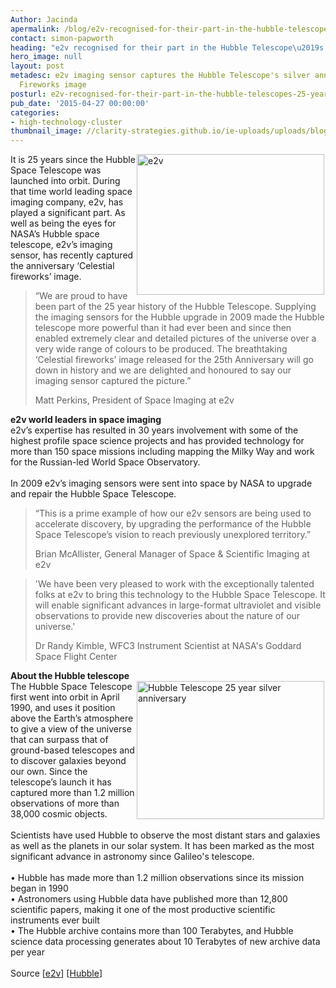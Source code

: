 ```yaml
---
Author: Jacinda
apermalink: /blog/e2v-recognised-for-their-part-in-the-hubble-telescopes-25-year-history
contact: simon-papworth
heading: "e2v recognised for their part in the Hubble Telescope\u2019s 25 year history"
hero_image: null
layout: post
metadesc: e2v imaging sensor captures the Hubble Telescope's silver anniversary Celestial
  Fireworks image
posturl: e2v-recognised-for-their-part-in-the-hubble-telescopes-25-year-history
pub_date: '2015-04-27 00:00:00'
categories:
- high-technology-cluster
thumbnail_image: //clarity-strategies.github.io/ie-uploads/uploads/blog/Hubble_mini.png
---
```


<p><img alt='e2v's imaging sensor catches Hubble Telescope's silver anniversary Celestial Fireworks image' src='//clarity-strategies.github.io/ie-uploads/uploads/blog/Hubble_300.png' style='float:right; height:225px; margin-left:2px; margin-right:2px; width:300px'/>It is 25 years since the Hubble Space Telescope was launched into orbit. During that time world leading space imaging company, e2v, has played a significant part. As well as being the eyes for NASA’s Hubble space telescope, e2v’s imaging sensor, has recently captured the anniversary ‘Celestial fireworks’ image.</p><blockquote><p>“We are proud to have been part of the 25 year history of the Hubble Telescope. Supplying the imaging sensors for the Hubble upgrade in 2009 made the Hubble telescope more powerful than it had ever been and since then enabled extremely clear and detailed pictures of the universe over a very wide range of colours to be produced. The breathtaking ‘Celestial fireworks’ image released for the 25th Anniversary will go down in history and we are delighted and honoured to say our imaging sensor captured the picture.”</p><p>Matt Perkins, President of Space Imaging at e2v</p></blockquote><p><strong>e2v world leaders in space imaging</strong><br/>e2v’s expertise has resulted in 30 years involvement with some of the highest profile space science projects and has provided technology for more than 150 space missions including mapping the Milky Way and work for the Russian-led World Space Observatory.<br/><br/>In 2009 e2v’s imaging sensors were sent into space by NASA to upgrade and repair the Hubble Space Telescope.</p><blockquote><p>“This is a prime example of how our e2v sensors are being used to accelerate discovery, by upgrading the performance of the Hubble Space Telescope’s vision to reach previously unexplored territory.”</p><p>Brian McAllister, General Manager of Space &amp; Scientific Imaging at e2v</p></blockquote><blockquote><p>'We have been very pleased to work with the exceptionally talented folks at e2v to bring this technology to the Hubble Space Telescope. It will enable significant advances in large-format ultraviolet and visible observations to provide new discoveries about the nature of our universe.'</p><p>Dr Randy Kimble, WFC3 Instrument Scientist at NASA's Goddard Space Flight Center</p></blockquote><p><strong>About the Hubble telescope</strong><br/><img alt='Hubble Telescope 25 year silver anniversary' src='//clarity-strategies.github.io/ie-uploads/uploads/blog/Hubble_telescope_300.jpg' style='float:right; height:221px; margin-left:2px; margin-right:2px; width:300px'/>The Hubble Space Telescope first went into orbit in April 1990, and uses it position above the Earth’s atmosphere to give a view of the universe that can surpass that of ground-based telescopes and to discover galaxies beyond our own. Since the telescope’s launch it has captured more than 1.2 million observations of more than 38,000 cosmic objects.<br/><br/>Scientists have used Hubble to observe the most distant stars and galaxies as well as the planets in our solar system. It has been marked as the most significant advance in astronomy since Galileo's telescope.<br/><br/>• Hubble has made more than 1.2 million observations since its mission began in 1990<br/>• Astronomers using Hubble data have published more than 12,800 scientific papers, making it one of the most productive scientific instruments ever built<br/>• The Hubble archive contains more than 100 Terabytes, and Hubble science data processing generates about 10 Terabytes of new archive data per year<br/><br/>Source [<a href='http://www.e2v.com/news/e2v-are-honoured-to-have-been-part-of-the-hubble-telescopes-25-year-history/' target='_blank'>e2v</a>] [<a href='http://hubble25th.org/' target='_blank'>Hubble</a>]</p>
